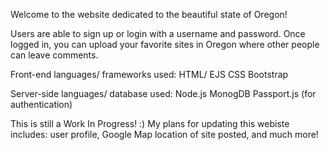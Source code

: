 Welcome to the website dedicated to the beautiful state of Oregon!

Users are able to sign up or login with a username and password. Once logged in, you can upload your favorite sites in 
Oregon where other people can leave comments. 

Front-end languages/ frameworks used:
HTML/ EJS
CSS
Bootstrap

Server-side languages/ database used:
Node.js
MonogDB
Passport.js (for authentication)

This is still a Work In Progress! :) My plans for updating this webiste includes: user profile, Google Map location of site posted,
and much more!
